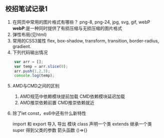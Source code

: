 校招笔试记录1
--

1. 在网页中常用的图片格式有哪些？
    png-8, png-24, jpg, svg, gif, webP
    **webP**:是一种同时提供了有损压缩与无损压缩的图片格式
2. 弹性布局(见html)
3. 常用的CSS3属性
    flex, box-shadow, transform, transition, border-radius, gradient.
4. 下列代码输出情况
```js
    var arr = [];
    var temp = arr.slice(0);
    arr.push(1,2,3);
    console.log(temp);
```
5. AMD与CMD之间的区别
   1. AMD规范中依赖模块提前加载 CMD依赖模块延迟加载 
   2. AMD推崇依赖前置 CMD推崇依赖就近 
6. 除了let const，es6中还有什么新特性 

    import 和 export  导入 导出 模块
    class 声明一个类  extends 继承一个类  super 得到父类的参数
    箭头函数 ()=>{}